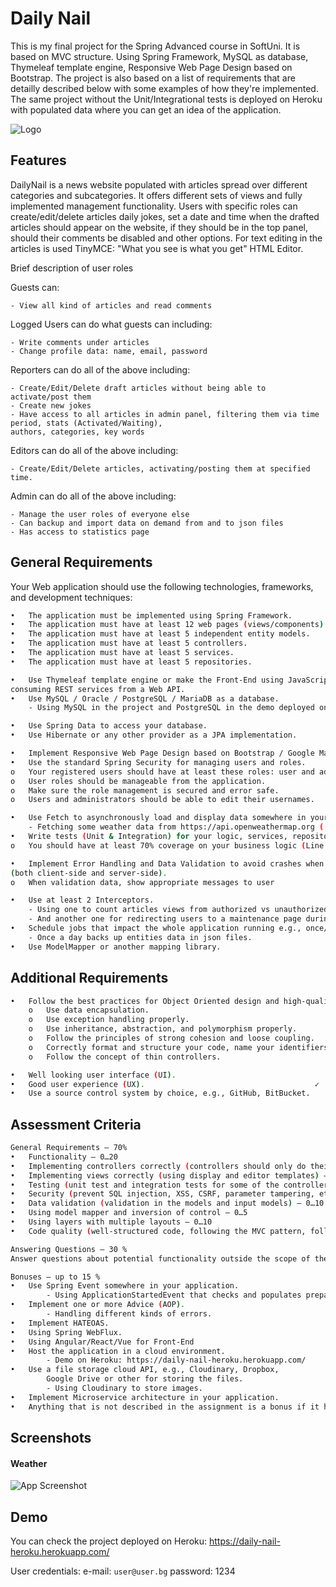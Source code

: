 
# Daily Nail

This is my final project for the Spring Advanced course in SoftUni. 
It is based on MVC structure. Using Spring Framework, MySQL as database, Thymeleaf template engine, Responsive Web Page Design based on Bootstrap.
The project is also based on a list of requirements that are detailly described below with some examples of how they're implemented.
The same project without the Unit/Integrational tests is deployed on Heroku with populated data where you can get an idea of the application.

![Logo](https://prnt.sc/SQpGQKL_NuQe)


## Features
DailyNail is a news website populated with articles spread over different categories and subcategories.
It offers different sets of views and fully implemented management functionality. Users with specific roles can create/edit/delete articles daily jokes, set a date and time when the drafted articles should appear on the website, if they should be in the top panel, should their comments be disabled and other options. For text editing in the articles is used TinyMCE: "What you see is what you get" HTML Editor.


Brief description of user roles

Guests can:

    - View all kind of articles and read comments
Logged Users can do what guests can including:

    - Write comments under articles
    - Change profile data: name, email, password

Reporters can do all of the above including:
    
    - Create/Edit/Delete draft articles without being able to activate/post them
    - Create new jokes
    - Have access to all articles in admin panel, filtering them via time period, stats (Activated/Waiting), 
    authors, categories, key words

Editors can do all of the above including:

    - Create/Edit/Delete articles, activating/posting them at specified time.
    
Admin can do all of the above including:

    - Manage the user roles of everyone else
    - Can backup and import data on demand from and to json files
    - Has access to statistics page 


## General Requirements

Your Web application should use the following technologies, frameworks, and development techniques:

```bash
•	The application must be implemented using Spring Framework.						        ✓
•	The application must have at least 12 web pages (views/components).				    ✓
•	The application must have at least 5 independent entity models.				        ✓
•	The application must have at least 5 controllers.							                ✓
•	The application must have at least 5 services.							                  ✓
•	The application must have at least 5 repositories.                            ✓

•	Use Thymeleaf template engine or make the Front-End using JavaScript, 			
consuming REST services from a Web API.								                    ✓
•	Use MySQL / Oracle / PostgreSQL / MariaDB as a database.						    ✓
    - Using MySQL in the project and PostgreSQL in the demo deployed on Heroku.

•	Use Spring Data to access your database.                                            ✓
•	Use Hibernate or any other provider as a JPA implementation.					    ✓

•	Implement Responsive Web Page Design based on Bootstrap / Google Material Design.	✓
•	Use the standard Spring Security for managing users and roles.						✓
o	Your registered users should have at least these roles: user and administrator.		✓
o	User roles should be manageable from the application.						        ✓
o	Make sure the role management is secured and error safe.					        ✓
o	Users and administrators should be able to edit their usernames.				    ✓

•	Use Fetch to asynchronously load and display data somewhere in your application.	✓
    - Fetching some weather data from https://api.openweathermap.org ([Link to Header](#weather)image)
•	Write tests (Unit & Integration) for your logic, services, repository query methods, helpers, etc.
o	You should have at least 70% coverage on your business logic (Line Coverage).       ✓

•	Implement Error Handling and Data Validation to avoid crashes when invalid data is entered 
(both client-side and server-side).									                    ✓
o	When validation data, show appropriate messages to user					            ✓

•	Use at least 2 Interceptors.										                ✓
    - Using one to count articles views from authorized vs unauthorized users.
    - And another one for redirecting users to a maintenance page during a specific time /of the backup/.
•	Schedule jobs that impact the whole application running e.g., once/twice a day.		✓
    - Once a day backs up entities data in json files.
•	Use ModelМapper or another mapping library.								            ✓

```

## Additional Requirements
```bash
•	Follow the best practices for Object Oriented design and high-quality code for the Web application:
    o	Use data encapsulation.
    o	Use exception handling properly.
    o	Use inheritance, abstraction, and polymorphism properly.
    o	Follow the principles of strong cohesion and loose coupling.
    o	Correctly format and structure your code, name your identifiers and make the code readable.
    o	Follow the concept of thin controllers.

•	Well looking user interface (UI).										✓
•	Good user experience (UX).										✓
•	Use a source control system by choice, e.g., GitHub, BitBucket.						✓
```


## Assessment Criteria
```bash
General Requirements – 70% 
•	Functionality – 0…20
•	Implementing controllers correctly (controllers should only do their work) – 0...5
•	Implementing views correctly (using display and editor templates) – 0…5
•	Testing (unit test and integration tests for some of the controllers using mocking) – 0…10
•	Security (prevent SQL injection, XSS, CSRF, parameter tampering, etc.) – 0…5
•	Data validation (validation in the models and input models) – 0…10
•	Using model mapper and inversion of control – 0…5
•	Using layers with multiple layouts – 0…10
•	Code quality (well-structured code, following the MVC pattern, following SOLID principles, etc.) – 0…10

Answering Questions – 30 %
Answer questions about potential functionality outside the scope of the project.

Bonuses – up to 15 %
•	Use Spring Event somewhere in your application.							            ✓
        - Using ApplicationStartedEvent that checks and populates prepared data from json files on an empty db.
•	Implement one or more Advice (AOP).									                ✓
        - Handling different kinds of errors.
•	Implement HATEOAS.
•	Using Spring WebFlux.
•	Using Angular/React/Vue for Front-End
•	Host the application in a cloud environment.								        ✓
        - Demo on Heroku: https://daily-nail-heroku.herokuapp.com/
•	Use a file storage cloud API, e.g., Cloudinary, Dropbox, 
        Google Drive or other for storing the files.	                                ✓
        - Using Cloudinary to store images.
•	Implement Microservice architecture in your application.
•	Anything that is not described in the assignment is a bonus if it has some practical use. 

```
## Screenshots

#### Weather
![App Screenshot](https://prnt.sc/TeOXCWjVqUsO)

## Demo

You can check the project deployed on Heroku: https://daily-nail-heroku.herokuapp.com/

User credentials: 
e-mail: `user@user.bg` 
password: 1234

